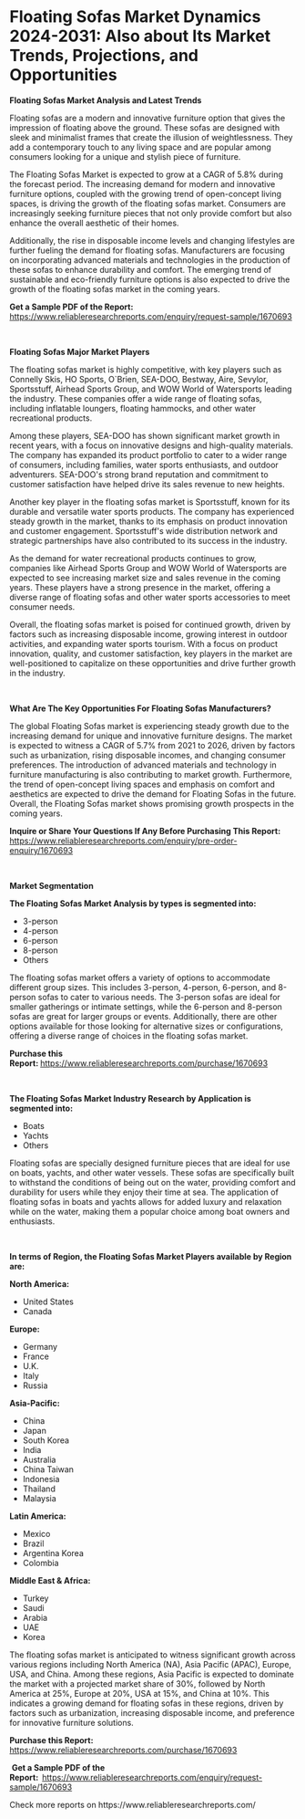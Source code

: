 <p><h1>Floating Sofas Market Dynamics 2024-2031: Also about Its Market Trends, Projections, and Opportunities</h1></p><p><strong>Floating Sofas Market Analysis and Latest Trends</strong></p>
<p><p>Floating sofas are a modern and innovative furniture option that gives the impression of floating above the ground. These sofas are designed with sleek and minimalist frames that create the illusion of weightlessness. They add a contemporary touch to any living space and are popular among consumers looking for a unique and stylish piece of furniture.</p><p>The Floating Sofas Market is expected to grow at a CAGR of 5.8% during the forecast period. The increasing demand for modern and innovative furniture options, coupled with the growing trend of open-concept living spaces, is driving the growth of the floating sofas market. Consumers are increasingly seeking furniture pieces that not only provide comfort but also enhance the overall aesthetic of their homes.</p><p>Additionally, the rise in disposable income levels and changing lifestyles are further fueling the demand for floating sofas. Manufacturers are focusing on incorporating advanced materials and technologies in the production of these sofas to enhance durability and comfort. The emerging trend of sustainable and eco-friendly furniture options is also expected to drive the growth of the floating sofas market in the coming years.</p></p>
<p><strong>Get a Sample PDF of the Report:&nbsp;</strong> <a href="https://www.reliableresearchreports.com/enquiry/request-sample/1670693">https://www.reliableresearchreports.com/enquiry/request-sample/1670693</a></p>
<p>&nbsp;</p>
<p><strong>Floating Sofas Major Market Players</strong></p>
<p><p>The floating sofas market is highly competitive, with key players such as Connelly Skis, HO Sports, O`Brien, SEA-DOO, Bestway, Aire, Sevylor, Sportsstuff, Airhead Sports Group, and WOW World of Watersports leading the industry. These companies offer a wide range of floating sofas, including inflatable loungers, floating hammocks, and other water recreational products.</p><p>Among these players, SEA-DOO has shown significant market growth in recent years, with a focus on innovative designs and high-quality materials. The company has expanded its product portfolio to cater to a wider range of consumers, including families, water sports enthusiasts, and outdoor adventurers. SEA-DOO's strong brand reputation and commitment to customer satisfaction have helped drive its sales revenue to new heights.</p><p>Another key player in the floating sofas market is Sportsstuff, known for its durable and versatile water sports products. The company has experienced steady growth in the market, thanks to its emphasis on product innovation and customer engagement. Sportsstuff's wide distribution network and strategic partnerships have also contributed to its success in the industry.</p><p>As the demand for water recreational products continues to grow, companies like Airhead Sports Group and WOW World of Watersports are expected to see increasing market size and sales revenue in the coming years. These players have a strong presence in the market, offering a diverse range of floating sofas and other water sports accessories to meet consumer needs.</p><p>Overall, the floating sofas market is poised for continued growth, driven by factors such as increasing disposable income, growing interest in outdoor activities, and expanding water sports tourism. With a focus on product innovation, quality, and customer satisfaction, key players in the market are well-positioned to capitalize on these opportunities and drive further growth in the industry.</p></p>
<p>&nbsp;</p>
<p><strong>What Are The Key Opportunities For Floating Sofas Manufacturers?</strong></p>
<p><p>The global Floating Sofas market is experiencing steady growth due to the increasing demand for unique and innovative furniture designs. The market is expected to witness a CAGR of 5.7% from 2021 to 2026, driven by factors such as urbanization, rising disposable incomes, and changing consumer preferences. The introduction of advanced materials and technology in furniture manufacturing is also contributing to market growth. Furthermore, the trend of open-concept living spaces and emphasis on comfort and aesthetics are expected to drive the demand for Floating Sofas in the future. Overall, the Floating Sofas market shows promising growth prospects in the coming years.</p></p>
<p><strong>Inquire or Share Your Questions If Any Before Purchasing This Report:</strong> <a href="https://www.reliableresearchreports.com/enquiry/pre-order-enquiry/1670693">https://www.reliableresearchreports.com/enquiry/pre-order-enquiry/1670693</a></p>
<p>&nbsp;</p>
<p><strong>Market Segmentation</strong></p>
<p><strong>The Floating Sofas Market Analysis by types is segmented into:</strong></p>
<p><ul><li>3-person</li><li>4-person</li><li>6-person</li><li>8-person</li><li>Others</li></ul></p>
<p><p>The floating sofas market offers a variety of options to accommodate different group sizes. This includes 3-person, 4-person, 6-person, and 8-person sofas to cater to various needs. The 3-person sofas are ideal for smaller gatherings or intimate settings, while the 6-person and 8-person sofas are great for larger groups or events. Additionally, there are other options available for those looking for alternative sizes or configurations, offering a diverse range of choices in the floating sofas market.</p></p>
<p><strong>Purchase this Report:&nbsp;</strong><a href="https://www.reliableresearchreports.com/purchase/1670693">https://www.reliableresearchreports.com/purchase/1670693</a></p>
<p>&nbsp;</p>
<p><strong>The Floating Sofas Market Industry Research by Application is segmented into:</strong></p>
<p><ul><li>Boats</li><li>Yachts</li><li>Others</li></ul></p>
<p><p>Floating sofas are specially designed furniture pieces that are ideal for use on boats, yachts, and other water vessels. These sofas are specifically built to withstand the conditions of being out on the water, providing comfort and durability for users while they enjoy their time at sea. The application of floating sofas in boats and yachts allows for added luxury and relaxation while on the water, making them a popular choice among boat owners and enthusiasts.</p></p>
<p>&nbsp;</p>
<p><strong>In terms of Region, the Floating Sofas Market Players available by Region are:</strong></p>
<p>
    <p> <strong> North America: </strong>
        <ul>
            <li>United States</li>
            <li>Canada</li>
        </ul>
        </p> 
    <p> <strong> Europe: </strong>
        <ul>
            <li>Germany</li>
            <li>France</li>
            <li>U.K.</li>
            <li>Italy</li>
            <li>Russia</li>
        </ul>
        </p> 
    <p> <strong> Asia-Pacific: </strong>
        <ul>
            <li>China</li>
            <li>Japan</li>
            <li>South Korea</li>
            <li>India</li>
            <li>Australia</li>
            <li>China Taiwan</li>
            <li>Indonesia</li>
            <li>Thailand</li>
            <li>Malaysia</li>
        </ul>
        </p> 
    <p> <strong> Latin America: </strong>
        <ul>
            <li>Mexico</li>
            <li>Brazil</li>
            <li>Argentina Korea</li>
            <li>Colombia</li>
        </ul>
        </p> 
    <p> <strong> Middle East & Africa: </strong>
        <ul>
            <li>Turkey</li>
            <li>Saudi</li>
            <li>Arabia</li>
            <li>UAE</li>
            <li>Korea</li>
        </ul>
    </p>
    </p>
<p><p>The floating sofas market is anticipated to witness significant growth across various regions including North America (NA), Asia Pacific (APAC), Europe, USA, and China. Among these regions, Asia Pacific is expected to dominate the market with a projected market share of 30%, followed by North America at 25%, Europe at 20%, USA at 15%, and China at 10%. This indicates a growing demand for floating sofas in these regions, driven by factors such as urbanization, increasing disposable income, and preference for innovative furniture solutions.</p></p>
<p><strong>Purchase this Report: </strong><a href="https://www.reliableresearchreports.com/purchase/1670693">https://www.reliableresearchreports.com/purchase/1670693</a></p>
<p>&nbsp;<strong>Get a Sample PDF of the Report:&nbsp;&nbsp;</strong><a href="https://www.reliableresearchreports.com/enquiry/request-sample/1670693">https://www.reliableresearchreports.com/enquiry/request-sample/1670693</a></p>
<p><strong></strong></p>
<p>Check more reports on https://www.reliableresearchreports.com/</p>